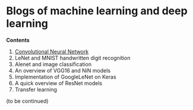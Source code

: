# Blogs of machine learning and deep learning 

**Contents**
1. [Convolutional Neural Network](https://github.com/KhuyenLE-maths/Medium_blogs/tree/main/CNN_MNIST)
2. LeNet and MNIST handwritten digit recognition
3. Alenet and image classification
4. An overview of VGG16 and NiN models
5. Implementation of GoogleLeNet on Keras
6. A quick overview of ResNet models
7. Transfer learning
   
(to be continued)
